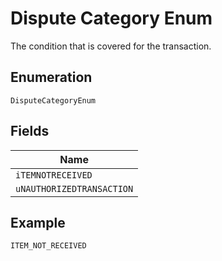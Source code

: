 
# Dispute Category Enum

The condition that is covered for the transaction.

## Enumeration

`DisputeCategoryEnum`

## Fields

| Name |
|  --- |
| `iTEMNOTRECEIVED` |
| `uNAUTHORIZEDTRANSACTION` |

## Example

```
ITEM_NOT_RECEIVED
```

